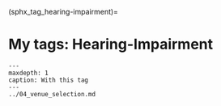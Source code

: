 (sphx_tag_hearing-impairment)=
# My tags: Hearing-Impairment

```{toctree}
---
maxdepth: 1
caption: With this tag
---
../04_venue_selection.md
```
